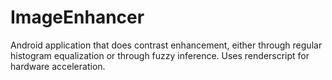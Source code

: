 # ImageEnhancer

Android application that does contrast enhancement, either through regular histogram equalization or through fuzzy inference. 
Uses renderscript for hardware acceleration.
